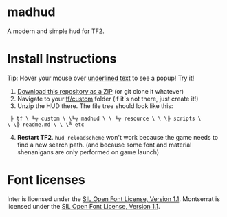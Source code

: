 # madhud
A modern and simple hud for TF2.

# Install Instructions
Tip: Hover your mouse over [underlined text](## "Google en passant!") to see a popup! Try it!

1. [Download this repository as a ZIP](## "Code -> Download ZIP") (or git clone it whatever)
2. Navigate to your [tf/custom](## "Steam install directory/steamapps/common/Team Fortress 2/tf/custom") folder (if it's not there, just create it!)
3. Unzip the HUD there. The file tree should look like this:

<code> ╠ tf
\ ╚╦ custom
\ \╚╦ madhud
\ \ ╚╦ resource
\ \ \╠ scripts
\ \ \╠ readme.md
\ \ \╚ etc</code>

4. **Restart TF2**. `hud_reloadscheme` won't work because the game needs to find a new search path. (and because some font and material shenanigans are only performed on game launch)

# Font licenses
Inter is licensed under the [SIL Open Font License, Version 1.1](https://openfontlicense.org/open-font-license-official-text/).
Montserrat is licensed under the [SIL Open Font License, Version 1.1](https://openfontlicense.org/open-font-license-official-text/).